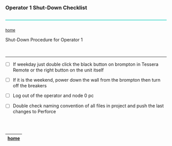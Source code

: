 ### Operator 1 Shut-Down Checklist

![line3](../images/line3.png)

<sub>[home](../README.md#user-content-gms2-background-tiles--sprites---table-of-contents)</sub>

Shut-Down Procedure for Operator 1

<br id="chbreak">

---

- [ ] If weekday just double click the black button on brompton in Tessera Remote or the right button on the unit itself

- [ ] If it is the weekend, power down the wall from the brompton then turn off the breakers

- [ ] Log out of the operator and node 0 pc

- [ ] Double check naming convention of all files in project and push the last changes to Perforce

<br><br>

| [home](../README.md#user-content-gms2-background-tiles--sprites---table-of-contents) | 
|---|

